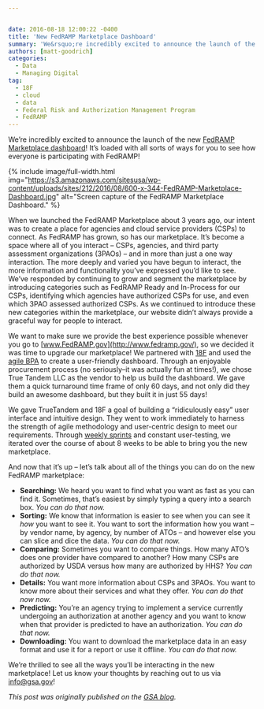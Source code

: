```yaml
---


date: 2016-08-18 12:00:22 -0400
title: 'New FedRAMP Marketplace Dashboard'
summary: 'We&rsquo;re incredibly excited to announce the launch of the new FedRAMP Marketplace dashboard! It&rsquo;s loaded with all sorts of ways for you to see how everyone is participating with FedRAMP!  When we launched the FedRAMP Marketplace about 3 years ago, our intent was to create'
authors: [matt-goodrich]
categories:
  - Data
  - Managing Digital
tag:
  - 18F
  - cloud
  - data
  - Federal Risk and Authorization Management Program
  - FedRAMP
---
```


We’re incredibly excited to announce the launch of the new [FedRAMP Marketplace dashboard](http://marketplace.fedramp.gov/)! It’s loaded with all sorts of ways for you to see how everyone is participating with FedRAMP!


{% include image/full-width.html img="https://s3.amazonaws.com/sitesusa/wp-content/uploads/sites/212/2016/08/600-x-344-FedRAMP-Marketplace-Dashboard.jpg" alt="Screen capture of the FedRAMP Marketplace Dashboard." %}

When we launched the FedRAMP Marketplace about 3 years ago, our intent was to create a place for agencies and cloud service providers (CSPs) to connect. As FedRAMP has grown, so has our marketplace. It’s become a space where all of you interact – CSPs, agencies, and third party assessment organizations (3PAOs) – and in more than just a one way interaction. The more deeply and varied you have begun to interact, the more information and functionality you’ve expressed you’d like to see. We’ve responded by continuing to grow and segment the marketplace by introducing categories such as FedRAMP Ready and In-Process for our CSPs, identifying which agencies have authorized CSPs for use, and even which 3PAO assessed authorized CSPs. As we continued to introduce these new categories within the marketplace, our website didn’t always provide a graceful way for people to interact.

We want to make sure we provide the best experience possible whenever you go to [www.FedRAMP.gov](http://www.fedramp.gov/), so we decided it was time to upgrade our marketplace! We partnered with [18F](https://18f.gsa.gov/) and used the [agile BPA](https://18f.gsa.gov/2015/08/28/announcing-the-agile-BPA-awards/) to create a user-friendly dashboard. Through an enjoyable procurement process (no seriously–it was actually fun at times!), we chose True Tandem LLC  as the vendor to help us build the dashboard. We gave them a quick turnaround time frame of only 60 days, and not only did they build an awesome dashboard, but they built it in just 55 days!

We gave TrueTandem and 18F a goal of building a “ridiculously easy” user interface and intuitive design. They went to work immediately to harness the strength of agile methodology and user-centric design to meet our requirements. Through [weekly sprints](https://twitter.com/MrFedRAMP/status/745684606624600064) and constant user-testing, we iterated over the course of about 8 weeks to be able to bring you the new marketplace.

And now that it’s up – let’s talk about all of the things you can do on the new FedRAMP marketplace:

  * **Searching:** We heard you want to find what you want as fast as you can find it. Sometimes, that’s easiest by simply typing a query into a search box. _You can do that now._
  * **Sorting:** We know that information is easier to see when you can see it _how_ you want to see it. You want to sort the information how you want – by vendor name, by agency, by number of ATOs – and however else you can slice and dice the data. _You can do that now._
  * **Comparing:** Sometimes you want to compare things. How many ATO’s does one provider have compared to another? How many CSPs are authorized by USDA versus how many are authorized by HHS? _You can do that now._
  * **Details:** You want more information about CSPs and 3PAOs. You want to know more about their services and what they offer. _You can do that now now._
  * **Predicting:** You’re an agency trying to implement a service currently undergoing an authorization at another agency and you want to know when that provider is predicted to have an authorization. _You can do that now._
  * **Downloading:** You want to download the marketplace data in an easy format and use it for a report or use it offline. _You can do that now._

We’re thrilled to see all the ways you’ll be interacting in the new marketplace! Let us know your thoughts by reaching out to us via <a href="mailto:info@gsa.gov">info@gsa.gov</a>!

_This post was originally published on the [GSA blog](https://gsablogs.gsa.gov/)._